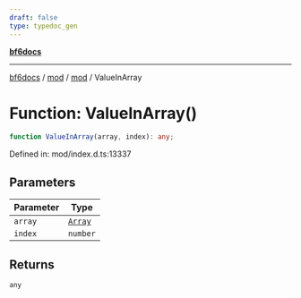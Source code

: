 ```yaml
---
draft: false
type: typedoc_gen
---
```


[**bf6docs**](../../../_index.md)

***

[bf6docs](../../../_index.md) / [mod](../../_index.md) / [mod](../_index.md) / ValueInArray

# Function: ValueInArray()

```ts
function ValueInArray(array, index): any;
```

Defined in: mod/index.d.ts:13337

## Parameters

| Parameter | Type |
| ------ | ------ |
| `array` | [`Array`](../Array/_index.md) |
| `index` | `number` |

## Returns

`any`
